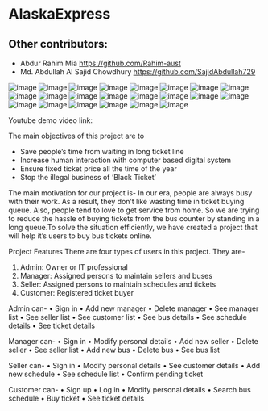 # AlaskaExpress

## Other contributors:
- Abdur Rahim Mia https://github.com/Rahim-aust
- Md. Abdullah Al Sajid Chowdhury https://github.com/SajidAbdullah729

![image](https://user-images.githubusercontent.com/66373332/236641988-419c0327-cd9f-4e56-9cf3-884d7b00b066.png)
![image](https://user-images.githubusercontent.com/66373332/236642122-c3a62317-0bcd-4516-8d28-bc5af8de3860.png)
![image](https://user-images.githubusercontent.com/66373332/236642136-93b6ffda-842b-4d64-a8c0-a212498a4f46.png)
![image](https://user-images.githubusercontent.com/66373332/236642154-8c83f83c-5510-4bf8-bb18-4dd4027bd470.png)
![image](https://user-images.githubusercontent.com/66373332/236642163-745d1a0c-3970-4370-8880-dd00978f4bf0.png)
![image](https://user-images.githubusercontent.com/66373332/236642173-8bcfd460-adc7-42d3-839c-ff0166a39037.png)
![image](https://user-images.githubusercontent.com/66373332/236642177-6671fdeb-ea46-4e73-90c6-7acd6c097343.png)
![image](https://user-images.githubusercontent.com/66373332/236641949-4cc9376b-ea5c-4e5b-811b-32212aff821c.png)
![image](https://user-images.githubusercontent.com/66373332/236641996-52ea7418-f06d-4309-aa56-b72bf9faddd0.png)
![image](https://user-images.githubusercontent.com/66373332/236642006-4e71f8fb-57e2-456a-bab2-9bfd55d874c4.png)
![image](https://user-images.githubusercontent.com/66373332/236642030-328ae76a-a2f4-4116-b6e8-5f8d81802d50.png)
![image](https://user-images.githubusercontent.com/66373332/236642040-bc6984fd-149d-4288-8b88-36461f2cd1c9.png)
![image](https://user-images.githubusercontent.com/66373332/236642043-b91b2c1f-81dc-4d3d-9461-1999c05ffce8.png)
![image](https://user-images.githubusercontent.com/66373332/236642049-1e2133e6-7307-4155-b2c2-218ed4ccb1cf.png)
![image](https://user-images.githubusercontent.com/66373332/236642064-fd2a89ae-4213-4381-ab9f-8d1dc05b5fa1.png)
![image](https://user-images.githubusercontent.com/66373332/236642069-72367511-2c05-407a-ba74-b8a2fe2ebe88.png)
![image](https://user-images.githubusercontent.com/66373332/236642076-b7aedfd2-228d-4a05-b9c2-71ac531adc3a.png)
![image](https://user-images.githubusercontent.com/66373332/236642082-42ab8de9-ba17-41d6-8fcc-a638b0153ca6.png)
![image](https://user-images.githubusercontent.com/66373332/236642090-a2295710-d920-496b-b6d7-5aa8ca94530f.png)
![image](https://user-images.githubusercontent.com/66373332/236642097-86455dbe-2e37-40a2-a807-7acbf6c34dd5.png)
![image](https://user-images.githubusercontent.com/66373332/236642109-d5389f65-1803-4221-a084-4959240853a3.png)
![image](https://user-images.githubusercontent.com/66373332/236642112-61d24d46-f336-49df-a7c2-6d77e1605c0c.png)

Youtube demo video link:

The main objectives of this project are to
- Save people’s time from waiting in long ticket line
- Increase human interaction with computer based digital system
- Ensure fixed ticket price all the time of the year
- Stop the illegal business of ’Black Ticket’

The main motivation for our project is-
In our era, people are always busy with their work. As a result, they don’t like wasting time in ticket buying
queue. Also, people tend to love to get service from home. So we are trying to reduce the hassle of buying
tickets from the bus counter by standing in a long queue.To solve the situation efficiently, we have created a
project that will help it’s users to buy bus tickets online.

Project Features
There are four types of users in this project. They are-
1. Admin: Owner or IT professional
2. Manager: Assigned persons to maintain sellers and buses
3. Seller: Assigned persons to maintain schedules and tickets
4. Customer: Registered ticket buyer

Admin can-
• Sign in
• Add new manager
• Delete manager
• See manager list
• See seller list
• See customer list
• See bus details
• See schedule details
• See ticket details

Manager can-
• Sign in
• Modify personal details
• Add new seller
• Delete seller
• See seller list
• Add new bus
• Delete bus
• See bus list

Seller can-
• Sign in
• Modify personal details
• See customer details
• Add new schedule
• See schedule list
• Confirm pending ticket

Customer can-
• Sign up
• Log in
• Modify personal details
• Search bus schedule
• Buy ticket
• See ticket details
